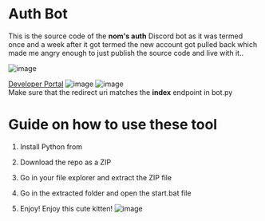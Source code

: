 # Auth Bot

This is the source code of the **nom's auth** Discord bot as it was termed once and a week after it got termed the new account got pulled back which made me angry enough to just publish the source code and live with it..

![image](https://i.e-z.host/t2vbfqy7.png)

[Developer Portal](https://discord.com/developers/applications)
![image](https://i.e-z.host/sc0348kj.png)
![image](https://i.e-z.host/m9ugxrw3.png)
<br>
Make sure that the redirect uri matches the **index** endpoint in bot.py
<br>
 
# Guide on how to use these tool

1. Install Python from

2. Download the repo as a ZIP

3. Go in your file explorer and extract the ZIP file

4. Go in the extracted folder and open the start.bat file 

5. Enjoy!
Enjoy this cute kitten! 
![image](https://i.e-z.host/7x11aiiw.png)  